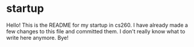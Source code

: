# startup
Hello! This is the README for my startup in cs260.
I have already made a few changes to this file and committed them.
I don't really know what to write here anymore. Bye!
